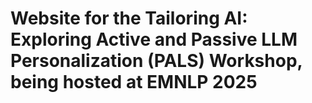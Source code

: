 # Website for the Tailoring AI: Exploring Active and Passive LLM Personalization (PALS) Workshop, being hosted at EMNLP 2025 

